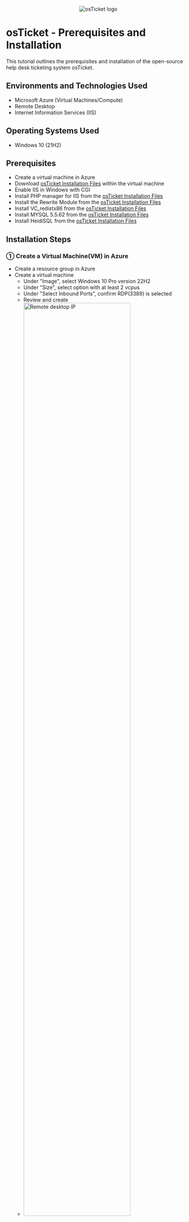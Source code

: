 <p align="center">
<img src="https://i.imgur.com/Clzj7Xs.png" alt="osTicket logo"/>
</p>

<h1>osTicket - Prerequisites and Installation</h1>
This tutorial outlines the prerequisites and installation of the open-source help desk ticketing system osTicket.<br />

<h2>Environments and Technologies Used</h2>

- Microsoft Azure (Virtual Machines/Compute)
- Remote Desktop
- Internet Information Services (IIS)

<h2>Operating Systems Used </h2>

- Windows 10</b> (21H2)

<h2>Prerequisites</h2>

- Create a virtual machine in Azure
- Download <a href="https://drive.google.com/uc?export=download&id=1b3RBkXTLNGXbibeMuAynkfzdBC1NnqaD">osTicket Installation Files</a> within the virtual machine
- Enable IIS in Windows with CGI
- Install PHP manager for IIS from the <a href="https://drive.google.com/uc?export=download&id=1b3RBkXTLNGXbibeMuAynkfzdBC1NnqaD">osTicket Installation Files</a>
- Install the Rewrite Module from the <a href="https://drive.google.com/uc?export=download&id=1b3RBkXTLNGXbibeMuAynkfzdBC1NnqaD">osTicket Installation Files</a>
- Install VC_redistx86 from the <a href="https://drive.google.com/uc?export=download&id=1b3RBkXTLNGXbibeMuAynkfzdBC1NnqaD">osTicket Installation Files</a>
- Install MYSQL 5.5.62 from the <a href="https://drive.google.com/uc?export=download&id=1b3RBkXTLNGXbibeMuAynkfzdBC1NnqaD">osTicket Installation Files</a>
- Install HeidiSQL from the <a href="https://drive.google.com/uc?export=download&id=1b3RBkXTLNGXbibeMuAynkfzdBC1NnqaD">osTicket Installation Files</a>

<h2>Installation Steps</h2>
<h3>&#9312; Create a Virtual Machine(VM) in Azure</h3>

<p>

- Create a resource group in Azure
- Create a virtual machine
    - Under "Image", select Windows 10 Pro version 22H2
    - Under "Size", select option with at least 2 vcpus
    - Under "Select Inbound Ports", confirm RDP(3389) is selected
    - Review and create
    - <img src="https://imgur.com/UnVEqCr.png" height="80%" width="80%" alt="Remote desktop IP"/>
    
    
</p>
<br />

<h3>&#9313; Connect to your VM through Microsoft Remote Desktop App</h3>

<p>

- Find your VM's public IP address and copy it
- Open Microsoft Remote Desktop App. If using Mac, install "Windows App" from the App Store and open it
- Paste VM's public IP address into "PC name" field then connect to VM
- <img src="https://imgur.com/liw9WGV.png" height="80%" width="80%" alt="Remote desktop IP"/>
- <img src="https://imgur.com/p430I9c.png" height="80%" width="80%" alt="Remote desktop IP"/>
- <img src="https://imgur.com/pHKALiq.png" height="80%" width="80%" alt="Remote desktop IP"/>
  
</p>
<br />

<h3>&#9314; Download <a href="https://drive.google.com/uc?export=download&id=1b3RBkXTLNGXbibeMuAynkfzdBC1NnqaD">osTicket Installation Files</a> within the virtual machine </h3>

<p>

- Copy <a href="https://drive.google.com/uc?export=download&id=1b3RBkXTLNGXbibeMuAynkfzdBC1NnqaD">osTicket Installation Files</a> link
- Within the VM, open a browser, paste link into search bar, then download the files
- unzip the "osTicket-Installation-Files.zip" to your desktop. The folder should be named osTicket-Installation-Files
- <img src="https://imgur.com/E8ba0Xq.png" height="80%" width="80%" alt="Remote desktop IP"/>
- <img src="https://imgur.com/cKoHt0m.png" height="80%" width="80%" alt="Remote desktop IP"/>
  
</p>
<br />

<h3>&#9315; Enable IIS</h3>

<p>

- Open the control panel and select "Programs"
- Click on "Turn Windows features on or off"
- Scroll down to enable and expand "Internet Information Services(IIS)"
- Enable and expand "World Wide Web Services"
- Expand "Application Development Features"
- Enable CGI then hit "Ok"
<img src="https://imgur.com/VRJMV31.png" height="80%" width="80%" alt="Remote desktop IP"/>
  
</p>
<br />

<h3>&#9316; Install PHP Manager</h3>

<p>

- Install "PHPManagerForIIS_V1.5.0.msi" from downloaded <a href="https://drive.google.com/uc?export=download&id=1b3RBkXTLNGXbibeMuAynkfzdBC1NnqaD">osTicket Installation Files</a>
  
</p>
<br />

<h3>&#9317; Install Rewrite Module</h3>

<p>

- Install "rewrite_amd64_en-US.msi" from downloaded <a href="https://drive.google.com/uc?export=download&id=1b3RBkXTLNGXbibeMuAynkfzdBC1NnqaD">osTicket Installation Files</a>
<img src="https://imgur.com/5aSWPRV.png" height="80%" width="80%" alt="Remote desktop IP"/>
  
</p>
<br />

<h3>&#9318; Create a New Directory</h3>

<p>

- Open File Explorer
- Navigate to Windows (C:) Drive
- In the Windows (C:) Drive, create a new folder titled "PHP"
<img src="https://imgur.com/w8fW39U.png" alt="PHP Folder"/>
  
</p>
<br />

<h3>&#9319; Extract "php-7.3.8-nts-Win32-VC15-x86.zip" </h3>

<p>

- Locate "php-7.3.8-nts-Win32-VC15-x86.zip" folder in downloaded <a href="https://drive.google.com/uc?export=download&id=1b3RBkXTLNGXbibeMuAynkfzdBC1NnqaD">osTicket Installation Files</a>
<img src="https://i.imgur.com/zCEBJk8.png" alt="PHP Files"/>

- Right click folder -> select "Extract all" -> click "Browse" -> select "PHP" folder located in Windows (C:) Drive
<img src="https://imgur.com/0X8mK01.png" height="80%" width="80%" alt="Remote desktop IP"/>
  
</p>
<br />

<h3>&#9320; Install "VC_redist.x86.exe"</h3>

<p>

- Install "VC_redist.x86.exe" from <a href="https://drive.google.com/uc?export=download&id=1b3RBkXTLNGXbibeMuAynkfzdBC1NnqaD">osTicket Installation Files</a>
<img src="https://imgur.com/f8i62xX.png" height="80%" width="80%" alt="Remote desktop IP"/>
  
</p>
<br />

<h3>&#9321; Install MySQL 5.5.62</h3>

<p>

- Install "mysql-5.5.62-win32.msi" from <a href="https://drive.google.com/uc?export=download&id=1b3RBkXTLNGXbibeMuAynkfzdBC1NnqaD">osTicket Installation Files</a>
- Select "Typical" Setup
<img src="https://i.imgur.com/AXPAGaG.png" alt="MySql Typical Setup"/>

- Launch Configuration Wizard
- Select "Standard" Configuration
<img src="https://imgur.com/Aa5yDKU.png" alt="MySql Standard config"/>

- Choose and confirm your password
- <img src="https://imgur.com/MeKwPqJ.png" alt="MySql Standard config"/>
  
  
</p>
<br />

<h3>&#9322; Launch IIS as an Administrator</h3>

<p>

- Open Windows search bar, type "IIS"
- Right click application and "Run as administrator"
    
</p>
<br />

<h3>&#9323; Register PHP Manager</h3>

<p>

- In IIS, click "PHP Manager"
- Under "PHP Setup", click "Register new PHP version"
<img src="https://imgur.com/j7PPX4e.png" alt="MySql Standard config"/>
<img src="https://i.imgur.com/GAGkdGk.png" alt="PHP version"/>

- After clicking "Register new PHP version", you will be required to provide a path to "php-cgi.exe"
- Click the 3 dots to the right to open file explorer
- Navigate to Windows (C:) Drive -> PHP -> select "php-cgi" -> click "Ok"
<img src="https://imgur.com/OOgL2el.png" alt="PHP path"/>

</p>
<br />

<h3>&#9324; Reload IIS</h3>

<p>

- Reload IIS (Stop and Start the server)
<img src="https://imgur.com/jUvOKjQ.png" alt="Restart IIS"/>
<img src="https://imgur.com/oQiA4cL.png" alt="Restart IIS"/>
    
</p>
<br />

<h3>&#9325; Install osTicket</h3>

<p>

- Extract files in the "osTicket-v1.15.8" folder
- Open new File Explorer window
- Navigate to Windows (C:) Drive -> "inetpub" -> "wwwroot"
<img src="https://imgur.com/x9zLqYr.png" alt="Navigating to wwwroot folder"/>

- Copy "Upload" folder from extracted files and paste it into the "wwwroot" folder
- Rename "Upload" folder to "osTicket"
<img src="https://imgur.com/x9zLqYr.png" alt="Rename to osTicket"/>
<img src="https://imgur.com/M6lNOx9.png" alt="Rename to osTicket"/>
<img src="https://imgur.com/ksxrw2L.png" alt="Rename to osTicket"/>
    
</p>
<br />

<h3>&#9326; Reload IIS Again</h3>

<p>

- Refer to Step 13 (Stop and Start the server)
    
</p>
<br />

<h3>&#9327; Launch osTicket Site</h3>

<p>

- While in IIS, expand the "Sites" dropdown -> expand "Default Web Site" -> click "osTicket"
- On the right side of the window, click on "Browse *80 (http)"
<img src="https://imgur.com/f7AGEgl.png" alt="Browse *80"/>

- The osTicket site should load
<img src="https://imgur.com/vf9IWUd.png" alt="osTicket Site"/>
    
</p>
<br />

<h3>&#9328; Enable Extensions</h3>

<p>

- Still in IIS, navigate to the "Home" page
- On the left side of window, expand "Sites" folder -> "Default Web Site" -> click on "osTicket" folder
- Click on "PHP Manager"
<img src="https://i.imgur.com/pKSg6Q9.png" alt="PHP Manager Navigate"/>

- Click "Enable or disable an extension" link under "PHP Extensions"
<img src="https://i.imgur.com/sLjwLuU.png" alt="PHP Extensions"/>

- Enable the following extenstions:
  - "php_imap.dll"
  - "php_intl.dll"
  - "php_opcache.dll"
 <img src="https://imgur.com/jhXrYt0.png" alt="Extension enabling"/>
 <img src="https://imgur.com/CDNlS9a.png" alt="Extension enabling"/>
 <img src="https://imgur.com/E7eRZR1.png" alt="Extension enabling"/>

- Refresh the osTicket site in your browser and notice the previously disabled features are now enabled
<img src="https://imgur.com/FJcWzU5.png" alt="osTicket Refresh"/>
    
</p>
<br />

<h3>&#9329; Rename "ost-config.php"</h3>

<p>

- Open File Explorer
- Navigate to Windows (C:) Drive -> "inetpub" -> "wwwroot" -> "osTicket" -> "include"
- Inside the "include" folder, locate the "ost-sampleconfig.php" file
- Rename the file to "ost-config.php"
  <img src="https://imgur.com/zaUQ39p.png" alt="Extension enabling"/>
    
</p>
<br />

<h3>&#9330; Assign Permissions in "ost-config.php"</h3>

<p>

- Right click the recently renamed file "ost-config.php" and click properties
- Navigate to "Security" Tab -> click "Advanced" -> click "Disable inheritance" at bottom left of window -> click "Remove all inherited permissions from this object
- Click "Add" at bottom left of window -> click "Select a principal" -> type "Everyone" in object name text box -> click "Ok"
- Under "Basic permissions" enable "Full control" check box
<img src="https://imgur.com/zE3utBn.png" alt="Permissions window"/>
<img src="https://imgur.com/rUW2oUk.png" alt="Permissions window"/>
<img src="https://imgur.com/edxlydv.png" alt="Permissions window"/>

- Click "Apply" -> click "Ok"
    
</p>
<br />

<h3>&#9331; Continue osTicket Setup"</h3>

<p>

- In the browser, continue the osTicket setup:
- Set Helpdesk Name
- Set Default email (receives emails from customers)
<img src="https://imgur.com/ATaqxZo.png" alt="osTicket Installation Window"/>

    
</p>
<br />

<h3>&#12881; Install HeidiSQL"</h3>

<p>

- Install "HeidiSQL_12.3.0.6589_Setup" from downloaded <a href="https://drive.google.com/uc?export=download&id=1b3RBkXTLNGXbibeMuAynkfzdBC1NnqaD">osTicket Installation Files</a>
- Launch HeidiSQL
- Click "New" at bottom left of window to create a new session
- Set "User" to "root" and fill out "Password" with the same password you used when completing step 10 (MySQL installation)
- Click "Open" to connect to session database
- Right click on "Unnamed" to create a database and name it "osTicket", then click "Ok" to confirm
<img src="https://imgur.com/rGGbSY7.png" alt="osTicket Database Creation"/>
<img src="https://imgur.com/0qyhi5I.png" alt="osTicket Database Creation"/>
<img src="https://imgur.com/E4JozJI.png" alt="osTicket Database Creation"/>  
<img src="https://imgur.com/P1UGsBb.png" alt="osTicket Database Creation"/>
<img src="https://imgur.com/8Oks83v.png" alt="osTicket Database Creation"/>


</p>
<br />

<h3>&#12882; Finish osTicket Setup"</h3>

<p>

- Within the osTicket webpage, fill out "Database Settings"
<img src="https://imgur.com/1hfpsSK.png" alt="osTicket Database settings"/>

- Click "Install Now" and osTicket will complete the installation
- Verify Installation by accessing your help desk login page: http://localhost/osTicket/scp/login.php.
<img src="https://imgur.com/1hfpsSK.png" alt="osTicket Finished setup"/>
<img src="https://imgur.com/9uV2r32.png" alt="osTicket Finished setup"/>
</p>
<br />

<h2 align=center> Congratulations on successfully setting up osTicket on your Machine. Your help desk system is now ready to use!</h2>

<p>

Please refer to <a href="https://github.com/cristopherb19/osTicket-post-install-config">osTicket: Post-Installation Configuration</a> after completing your installation to start configuring osTicket.
    
</p>
